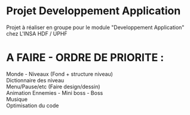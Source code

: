 # Projet Developpement Application
Projet à réaliser en groupe pour le module "Developpement Application" chez L'INSA HDF / UPHF

# A FAIRE - ORDRE DE PRIORITE : 
Monde - Niveaux (Fond + structure niveau) <br/>
Dictionnaire des niveau <br>
Menu/Pause/etc (Faire design/dessin) <br>
Animation Ennemies - Mini boss - Boss <br/>
Musique <br/>
Optimisation du code <br/>
